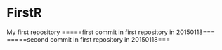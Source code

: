 # FirstR
My first repository
=====first commit in first repository in 20150118===
=====second commit in first repository in 20150118===
